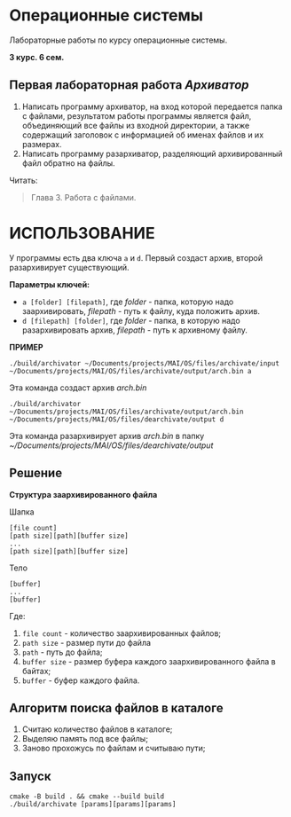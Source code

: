 # Операционные системы
Лабораторные работы по курсу операционные системы.

**3 курс. 6 сем.**

## Первая лабораторная работа *Архиватор*
1. Написать программу архиватор, на вход которой передается папка с файлами, результатом работы программы является файл, объединяющий все файлы из входной директории, а также содержащий заголовок с информацией об именах файлов и их размерах.
2. Написать программу разархиватор, разделяющий архивированный файл обратно на файлы.

Читать: 
>Глава 3. Работа с файлами.

# ИСПОЛЬЗОВАНИЕ
У программы есть два ключа `a` и `d`. Первый создаст архив, второй разархивирует существующий.

**Параметры ключей:**
- `a [folder] [filepath]`, где _folder_ - папка, которую надо заархивировать, _filepath_ - путь к файлу, куда положить архив.
- `d [filepath] [folder]`, где _folder_ - папка, в которую надо разархивировать архив, _filepath_ - путь к архивному файлу.

**ПРИМЕР**
```
./build/archivator ~/Documents/projects/MAI/OS/files/archivate/input ~/Documents/projects/MAI/OS/files/archivate/output/arch.bin a 
```
Эта команда создаст архив _arch.bin_

```
./build/archivator ~/Documents/projects/MAI/OS/files/archivate/output/arch.bin ~/Documents/projects/MAI/OS/files/dearchivate/output d
```

Эта команда разархивирует архив _arch.bin_ в папку _~/Documents/projects/MAI/OS/files/dearchivate/output_


## Решение

**Структура заархивированного файла**

Шапка
```
[file count]
[path size][path][buffer size]
...
[path size][path][buffer size]
```
Тело
```
[buffer]
...    
[buffer]
```

Где:
1. `file count` - количество заархивированных файлов;
2. `path size` - размер пути до файла
2. `path` - путь до файла;
3. `buffer size` - размер буфера каждого заархивированного файла в байтах;
4. `buffer` - буфер каждого файла.

## Алгоритм поиска файлов в каталоге
1. Считаю количество файлов в каталоге;
2. Выделяю память под все файлы;
3. Заново прохожусь по файлам и считываю пути;

## Запуск
``` 
cmake -B build . && cmake --build build
./build/archivate [params][params][params]
```
